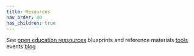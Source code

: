 ```yaml
---
title: Resources
nav_order: 40
has_children: true
---
```


See
	[open education ressources](/oer)
	blueprints and reference materials
	[tools](/tools)
	events
	[blog](#)